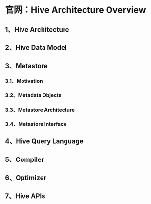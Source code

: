 # 官网：Hive Architecture Overview

## 1、Hive Architecture

## 2、Hive Data Model

## 3、Metastore

### 3.1、Motivation

### 3.2、Metadata Objects

### 3.3、Metastore Architecture

### 3.4、Metastore Interface

## 4、Hive Query Language

## 5、Compiler

## 6、Optimizer

## 7、Hive APIs